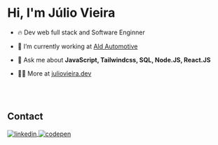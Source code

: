 <h1>Hi, I'm Júlio Vieira</h1>

- 🔥 Dev web full stack and Software Enginner

- 🔭 I’m currently working at [Ald Automotive](https://www.aldautomotive.com.br/)

- 💬 Ask me about **JavaScript, Tailwindcss, SQL, Node.JS, React.JS**

- 👨‍💻 More at [juliovieira.dev](https://portifolio-julio.netlify.app/)

<br><br>
## Contact

  <a href="https://www.linkedin.com/in/j%C3%BAliovieira/" target="_blank">
    <img align="center" src="https://img.shields.io/badge/j%C3%BAliovieira-05122A?style=flat&logo=linkedin" alt="linkedin"/>
  </a>
  <a href="https://portifolio-julio.netlify.app/" target="_blank">
    <img align="center" src="https://img.shields.io/badge/Site-05122A?style=flat&logo=codepen" alt="codepen"/>
  </a>


